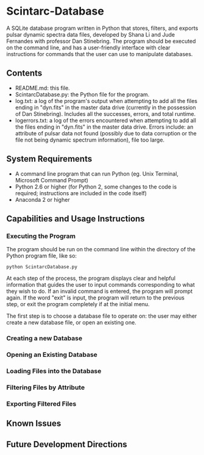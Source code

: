 # Scintarc-Database
A SQLite database program written in Python that stores, filters, and exports pulsar dynamic spectra data files, developed by Shana Li and Jude Fernandes with professor Dan Stinebring. The program should be executed on the command line, and has a user-friendly interface with clear instructions for commands that the user can use to manipulate databases.

## Contents
* README.md: this file.
* ScintarcDatabase.py: the Python file for the program.
* log.txt: a log of the program's output when attempting to add all the files ending in "dyn.fits" in the master data drive (currently in the possession of Dan Stinebring). Includes all the successes, errors, and total runtime.
* logerrors.txt: a log of the errors encountered when attempting to add all the files ending in "dyn.fits" in the master data drive. Errors include: an attribute of pulsar data not found (possibly due to data corruption or the file not being dynamic spectrum information), file too large.

## System Requirements
* A command line program that can run Python (eg. Unix Terminal, Microsoft Command Prompt)
* Python 2.6 or higher (for Python 2, some changes to the code is required; instructions are included in the code itself)
* Anaconda 2 or higher

## Capabilities and Usage Instructions

### Executing the Program
The program should be run on the command line within the directory of the Python program file, like so:
```
python ScintarcDatabase.py
```

At each step of the process, the program displays clear and helpful information that guides the user to input commands corresponding to what they wish to do. If an invalid command is entered, the program will prompt again. If the word "exit" is input, the program will return to the previous step, or exit the program completely if at the initial menu. 

The first step is to choose a database file to operate on: the user may either create a new database file, or open an existing one.

### Creating a new Database

### Opening an Existing Database

### Loading Files into the Database

### Filtering Files by Attribute

### Exporting Filtered Files

## Known Issues

## Future Development Directions

